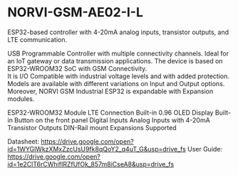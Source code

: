# NORVI-GSM-AE02-I-L
ESP32-based controller with 4-20mA analog inputs, transistor outputs, and LTE communication.

USB Programmable Controller with multiple connectivity channels. 
Ideal for an IoT gateway or data transmission applications. 
The device is based on ESP32-WROOM32 SoC with GSM Connectivity.  
It is I/O Compatible with industrial voltage levels and with added protection. 
Models are available with different variations on Input and Output options. 
Moreover, NORVI GSM Industrial ESP32 is expandable with Expansion modules. 

ESP32-WROOM32 Module
LTE Connection
Built-in 0.96 OLED Display
Built-in Button on the front panel
Digital Inputs
Analog Inputs with 4-20mA
Transistor Outputs
DIN-Rail mount
Expansions Supported

Datasheet:   https://drive.google.com/open?id=1WYGlWkzXMxZzcUsU9fk8qQoY2_q4uT_G&usp=drive_fs
User Guide:  https://drive.google.com/open?id=1e2ClT6rCWhifIRZfUfOk_857m8iCseA8&usp=drive_fs
